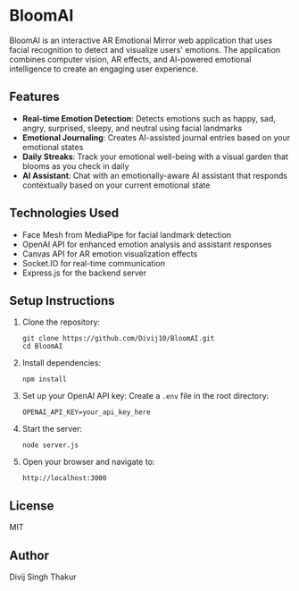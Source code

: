 # BloomAI

BloomAI is an interactive AR Emotional Mirror web application that uses facial recognition to detect and visualize users' emotions. The application combines computer vision, AR effects, and AI-powered emotional intelligence to create an engaging user experience.

## Features

- **Real-time Emotion Detection**: Detects emotions such as happy, sad, angry, surprised, sleepy, and neutral using facial landmarks
- **Emotional Journaling**: Creates AI-assisted journal entries based on your emotional states
- **Daily Streaks**: Track your emotional well-being with a visual garden that blooms as you check in daily
- **AI Assistant**: Chat with an emotionally-aware AI assistant that responds contextually based on your current emotional state

## Technologies Used

- Face Mesh from MediaPipe for facial landmark detection
- OpenAI API for enhanced emotion analysis and assistant responses
- Canvas API for AR emotion visualization effects
- Socket.IO for real-time communication
- Express.js for the backend server

## Setup Instructions

1. Clone the repository:
   ```
   git clone https://github.com/Divij10/BloomAI.git
   cd BloomAI
   ```

2. Install dependencies:
   ```
   npm install
   ```

3. Set up your OpenAI API key:
   Create a `.env` file in the root directory:
   ```
   OPENAI_API_KEY=your_api_key_here
   ```

4. Start the server:
   ```
   node server.js
   ```

5. Open your browser and navigate to:
   ```
   http://localhost:3000
   ```

## License

MIT

## Author

Divij Singh Thakur
